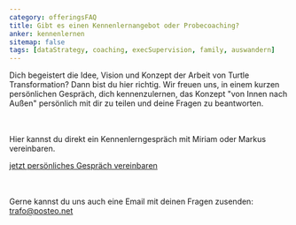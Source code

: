 ```yaml
---
category: offeringsFAQ
title: Gibt es einen Kennenlernangebot oder Probecoaching?
anker: kennenlernen
sitemap: false
tags: [dataStrategy, coaching, execSupervision, family, auswandern]
---
```


Dich begeistert die Idee, Vision und Konzept der Arbeit von Turtle Transformation? Dann
bist du hier richtig. Wir freuen uns, in einem kurzen persönlichen Gespräch, dich kennenzulernen,
das Konzept "von Innen nach Außen" persönlich mit dir zu teilen und deine Fragen zu beantworten.

<br><br>
Hier kannst du direkt ein Kennenlerngespräch mit Miriam oder Markus vereinbaren.<br>
<!-- MeetFox static button start -->
<link href="https://app.meetfox.com/assets/styles/popup.css" rel="stylesheet" />
<script src="https://app.meetfox.com/assets/libs/popup.min.js" type="text/javascript"></script>
<a href="" class="btn btn-primary btn-xl text-uppercase js-scroll-trigger" onclick="MeetFox.initStaticButton({ url: 'https://meetfox.com/de/e/turtletrafo/borderless' });return false;">jetzt persönliches Gespräch vereinbaren</a>
<!-- MeetFox static button end -->

<br><br>
Gerne kannst du uns auch eine Email mit deinen Fragen zusenden: <a href='mailto:trafo@posteo.net'>trafo@posteo.net</a>

